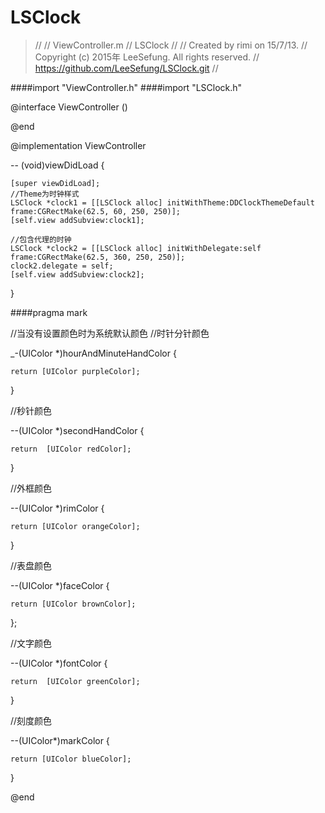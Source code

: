 # LSClock

>//
>//  ViewController.m
>//  LSClock
>//
>//  Created by rimi on 15/7/13.
>//  Copyright (c) 2015年 LeeSefung. All rights reserved.
>//  https://github.com/LeeSefung/LSClock.git
>//

####import "ViewController.h"
####import "LSClock.h"

@interface ViewController () <LSLockDelegate>

@end

@implementation ViewController

-- (void)viewDidLoad {
    
    [super viewDidLoad];
    //Theme为时钟样式
    LSClock *clock1 = [[LSClock alloc] initWithTheme:DDClockThemeDefault frame:CGRectMake(62.5, 60, 250, 250)];
    [self.view addSubview:clock1];
    
    //包含代理的时钟
    LSClock *clock2 = [[LSClock alloc] initWithDelegate:self frame:CGRectMake(62.5, 360, 250, 250)];
    clock2.delegate = self;
    [self.view addSubview:clock2];
}

####pragma mark <LSLockDelegate>

//当没有设置颜色时为系统默认颜色
//时针分针颜色<p>
_-(UIColor *)hourAndMinuteHandColor {
    
    return [UIColor purpleColor];
}

//秒针颜色<p>
--(UIColor *)secondHandColor {
    
    return  [UIColor redColor];
}

//外框颜色<p>
--(UIColor *)rimColor {
    
    return [UIColor orangeColor];
}

//表盘颜色<p>
--(UIColor *)faceColor {
    
    return [UIColor brownColor];
};

//文字颜色<p>
--(UIColor *)fontColor {
    
    return  [UIColor greenColor];
}

//刻度颜色<p>
--(UIColor*)markColor {
    
    return [UIColor blueColor];
}

@end
